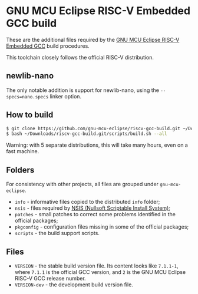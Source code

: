 # GNU MCU Eclipse RISC-V Embedded GCC build

These are the additional files required by the [GNU MCU Eclipse RISC-V Embedded GCC](https://github.com/gnu-mcu-eclipse/riscv-gcc) build procedures.

This toolchain closely follows the official RISC-V distribution.

## newlib-nano

The only notable addition is support for newlib-nano, using the `--specs=nano.specs` linker option.

## How to build

```bash
$ git clone https://github.com/gnu-mcu-eclipse/riscv-gcc-build.git ~/Downloads/riscv-gcc-build.git
$ bash ~/Downloads/riscv-gcc-build.git/scripts/build.sh --all
```

Warning: with 5 separate distributions, this will take many hours, even on a fast machine.

## Folders

For consistency with other projects, all files are grouped under `gnu-mcu-eclipse`.

* `info` - informative files copied to the distributed `info` folder;
* `nsis` - files required by [NSIS (Nullsoft Scriptable Install System)](http://nsis.sourceforge.net/Main_Page);
* `patches` - small patches to correct some problems identified in the official packages;
* `pkgconfig` - configuration files missing in some of the official packages;
* `scripts` - the build support scripts.

## Files

* `VERSION` - the stable build version file. Its content looks like `7.1.1-1`, where `7.1.1` is the official GCC version, and `2` is the GNU MCU Eclipse RISC-V GCC release number.
* `VERSION-dev` - the development build version file.